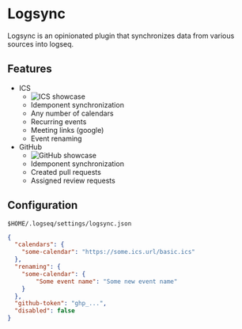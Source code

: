# Logsync

Logsync is an opinionated plugin that synchronizes data from various sources into logseq.

## Features

- ICS
    - ![ICS showcase](https://github.com/clstb/logsync/blob/main/gifs/ics.gif)
    - Idemponent synchronization
    - Any number of calendars
    - Recurring events
    - Meeting links (google)
    - Event renaming
- GitHub
    - ![GitHub showcase](https://github.com/clstb/logsync/blob/main/gifs/github.gif)
    - Idemponent synchronization
    - Created pull requests
    - Assigned review requests

## Configuration

`$HOME/.logseq/settings/logsync.json`
```json
{
  "calendars": {
    "some-calendar": "https://some.ics.url/basic.ics"
  },
  "renaming": {
    "some-calendar": {
        "Some event name": "Some new event name"
    }
  },
  "github-token": "ghp_...",
  "disabled": false
}
```
